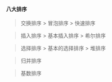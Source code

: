 #### 八大排序

> 交换排序
    > 冒泡排序
    > 快速排序
    
> 插入排序
    > 基本插入排序
    > 希尔排序

> 选择排序
    > 基本的选择排序
    > 堆排序
    
> 归并排序

> 基数排序